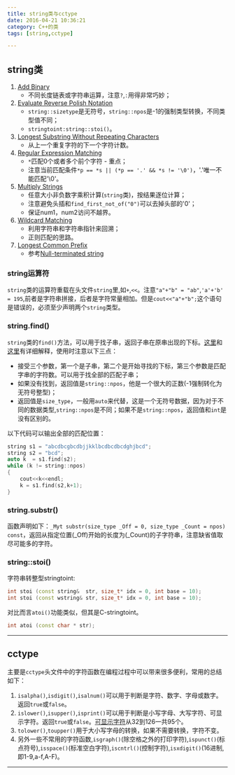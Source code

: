 ```yaml
---
title: string类与cctype
date: 2016-04-21 10:36:21
category: C++的类
tags: [string,cctype]

---
```


## string类

1. [Add Binary](https://github.com/applefishsky009/LeetCode/blob/master/67%20-%20Add%20Binary/67%20-%20Add%20Binary.cpp)
	+ 不同长度链表或字符串运算，注意`?`,`:`用得非常巧妙；
2. [Evaluate Reverse Polish Notation](https://github.com/applefishsky009/LeetCode/blob/master/150%20-%20Evaluate%20Reverse%20Polish%20Notation/150%20-%20Evaluate%20Reverse%20Polish%20Notation.cpp)
	+ `string::sizetype`是无符号，`string::npos`是-1的强制类型转换，不同类型值不同；
	+ `stringtoint:string::stoi()`。
3. [Longest Substring Without Repeating Characters](https://github.com/applefishsky009/LeetCode/blob/master/3%20-%20Longest%20Substring%20Without%20Repeating%20Characters/3%20-%20Longest%20Substring%20Without%20Repeating%20Characters.cpp)
	+ 从上一个重复字符的下一个字符计数。
4. [Regular Expression Matching](https://github.com/applefishsky009/LeetCode/blob/master/10%20-%20Regular%20Expression%20Matching/10%20-%20Regular%20Expression%20Matching.cpp)
	+ `*`匹配0个或者多个前个字符 - 重点；
	+ 注意当前匹配条件`*p == *s || (*p == '.' && *s != '\0')`，'.'唯一不能匹配'\0'。
5. [Multiply Strings](https://github.com/applefishsky009/LeetCode/blob/master/43%20-%20Multiply%20Strings/43%20-%20Multiply%20Strings.cpp)
	+ 任意大小非负数字乘积计算(`string`类)，按结果逐位计算；
	+ 注意避免头插和`find_first_not_of("0")`可以去掉头部的'0'；
	+ 保证num1，num2访问不越界。
6. [Wildcard Matching](https://github.com/applefishsky009/LeetCode/blob/master/44%20-%20Wildcard%20Matching/44%20-%20Wildcard%20Matching.cpp)
	+ 利用字符串和字符串指针来回溯；
	+ 正则匹配的思路。
7. [Longest Common Prefix](https://github.com/applefishsky009/LeetCode/blob/master/14%20-%20Longest%20Common%20Prefix/14%20-%20Longest%20Common%20Prefix.cpp)
	+ 参考[Null-terminated string](https://en.wikipedia.org/wiki/Null-terminated_string)

### string运算符
`string`类的运算符重载在头文件`string`里,如`+`,`<<`。注意`"a"+"b" = "ab"`,`'a'+'b' = 195`,前者是字符串拼接，后者是字符常量相加。但是`cout<<"a"+"b";`这个语句是错误的，必须至少声明两个`string`类型。

### string.find()
`string`类的`find()`方法，可以用于找子串，返回子串在原串出现的下标。[这里](http://www.cnblogs.com/web100/archive/2012/12/02/cpp-string-find-npos.html)和[这里](http://www.cplusplus.com/reference/string/string/find/)有详细解释，使用时注意以下三点：
+ 接受三个参数，第一个是子串，第二个是开始寻找的下标，第三个参数是匹配字串的字符数。可以用于找全部的匹配子串；
+ 如果没有找到，返回值是`string::npos`，他是一个很大的正数(-1强制转化为无符号整型)；
+ 返回值是`size_type`，一般用`auto`来代替，这是一个无符号数据，因为对于不同的数据类型,`string::npos`是不同；如果不是`string::npos`，返回值和`int`是没有区别的。

以下代码可以输出全部的匹配位置：
```C++
string s1 = "abcdbcgbcdbjjkklbcdbcdbcdghjbcd";
string s2 = "bcd";
auto k  = s1.find(s2);
while (k != string::npos)
{
	cout<<k<<endl;
	k = s1.find(s2,k+1);	
}
```

### string.substr()
函数声明如下：`_Myt substr(size_type _Off = 0, size_type _Count = npos) const`，返回从指定位置(_Off)开始的长度为(_Count)的子字符串，注意缺省值取尽可能多的字符。


### string::stoi()
字符串转整型stringtoint:
```C++
int stoi (const string&  str, size_t* idx = 0, int base = 10);
int stoi (const wstring& str, size_t* idx = 0, int base = 10);
```
对比而言`atoi()`功能类似，但其是C-stringtoint。
```C++
int atoi (const char * str);
```

---

## cctype

主要是`cctype`头文件中的字符函数在编程过程中可以带来很多便利，常用的总结如下：
1. `isalpha()`,`isdigit()`,`isalnum()`可以用于判断是字符、数字、字母或数字。返回`true`或`false`。
2. `islower()`,`isupper()`,`isprint()`可以用于判断是小写字母、大写字符、可显示字符。返回`true`或`false`。[可显示字符](https://zh.wikipedia.org/wiki/ASCII#.E5.8F.AF.E6.98.BE.E7.A4.BA.E5.AD.97.E7.AC.A6)从32到126一共95个。
3. `tolower()`,`toupper()`用于大小写字母的转换，如果不需要转换，字符不变。
4. 另外一些不常用的字符函数,`isgraph()`(除空格之外的打印字符),`ispunct()`(标点符号),`isspace()`(标准空白字符),`iscntrl()`(控制字符),`isxdigit()`(16进制,即1-9,a-f,A-F)。

---